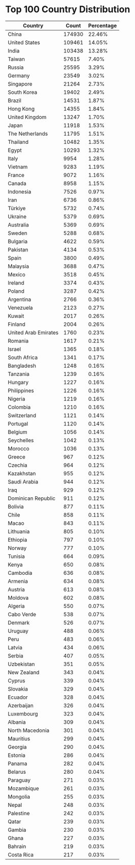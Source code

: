 # Top 100 Country Distribution
| Country | Count | Percentage |
|----|----|----|
| China | 174930 | 22.46% |
| United States | 109461 | 14.05% |
| India | 103438 | 13.28% |
| Taiwan | 57615 | 7.40% |
| Russia | 25595 | 3.29% |
| Germany | 23549 | 3.02% |
| Singapore | 21264 | 2.73% |
| South Korea | 19402 | 2.49% |
| Brazil | 14531 | 1.87% |
| Hong Kong | 14355 | 1.84% |
| United Kingdom | 13247 | 1.70% |
| Japan | 11918 | 1.53% |
| The Netherlands | 11795 | 1.51% |
| Thailand | 10482 | 1.35% |
| Egypt | 10293 | 1.32% |
| Italy | 9954 | 1.28% |
| Vietnam | 9283 | 1.19% |
| France | 9072 | 1.16% |
| Canada | 8958 | 1.15% |
| Indonesia | 7526 | 0.97% |
| Iran | 6736 | 0.86% |
| Türkiye | 5732 | 0.74% |
| Ukraine | 5379 | 0.69% |
| Australia | 5369 | 0.69% |
| Sweden | 5288 | 0.68% |
| Bulgaria | 4622 | 0.59% |
| Pakistan | 4134 | 0.53% |
| Spain | 3800 | 0.49% |
| Malaysia | 3688 | 0.47% |
| Mexico | 3518 | 0.45% |
| Ireland | 3374 | 0.43% |
| Poland | 3287 | 0.42% |
| Argentina | 2766 | 0.36% |
| Venezuela | 2123 | 0.27% |
| Kuwait | 2017 | 0.26% |
| Finland | 2004 | 0.26% |
| United Arab Emirates | 1760 | 0.23% |
| Romania | 1617 | 0.21% |
| Israel | 1365 | 0.18% |
| South Africa | 1341 | 0.17% |
| Bangladesh | 1248 | 0.16% |
| Tanzania | 1239 | 0.16% |
| Hungary | 1227 | 0.16% |
| Philippines | 1226 | 0.16% |
| Nigeria | 1219 | 0.16% |
| Colombia | 1210 | 0.16% |
| Switzerland | 1121 | 0.14% |
| Portugal | 1120 | 0.14% |
| Belgium | 1056 | 0.14% |
| Seychelles | 1042 | 0.13% |
| Morocco | 1036 | 0.13% |
| Greece | 967 | 0.12% |
| Czechia | 964 | 0.12% |
| Kazakhstan | 955 | 0.12% |
| Saudi Arabia | 944 | 0.12% |
| Iraq | 929 | 0.12% |
| Dominican Republic | 911 | 0.12% |
| Bolivia | 877 | 0.11% |
| Chile | 858 | 0.11% |
| Macao | 843 | 0.11% |
| Lithuania | 805 | 0.10% |
| Ethiopia | 797 | 0.10% |
| Norway | 777 | 0.10% |
| Tunisia | 664 | 0.09% |
| Kenya | 650 | 0.08% |
| Cambodia | 636 | 0.08% |
| Armenia | 634 | 0.08% |
| Austria | 613 | 0.08% |
| Moldova | 602 | 0.08% |
| Algeria | 550 | 0.07% |
| Cabo Verde | 538 | 0.07% |
| Denmark | 526 | 0.07% |
| Uruguay | 488 | 0.06% |
| Peru | 483 | 0.06% |
| Latvia | 434 | 0.06% |
| Serbia | 407 | 0.05% |
| Uzbekistan | 351 | 0.05% |
| New Zealand | 343 | 0.04% |
| Cyprus | 339 | 0.04% |
| Slovakia | 329 | 0.04% |
| Ecuador | 328 | 0.04% |
| Azerbaijan | 326 | 0.04% |
| Luxembourg | 323 | 0.04% |
| Albania | 309 | 0.04% |
| North Macedonia | 301 | 0.04% |
| Mauritius | 299 | 0.04% |
| Georgia | 290 | 0.04% |
| Estonia | 286 | 0.04% |
| Panama | 282 | 0.04% |
| Belarus | 280 | 0.04% |
| Paraguay | 271 | 0.03% |
| Mozambique | 261 | 0.03% |
| Mongolia | 255 | 0.03% |
| Nepal | 248 | 0.03% |
| Palestine | 242 | 0.03% |
| Qatar | 239 | 0.03% |
| Gambia | 230 | 0.03% |
| Ghana | 227 | 0.03% |
| Bahrain | 219 | 0.03% |
| Costa Rica | 217 | 0.03% |
